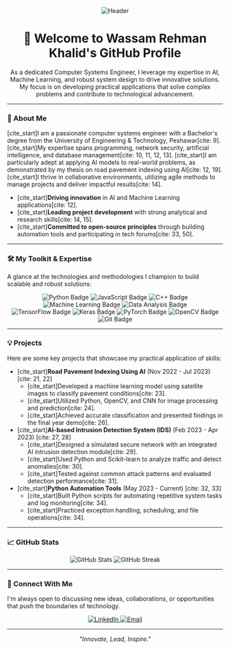<div align="center">
  <img src="https://capsule-render.vercel.app/api?type=waving&color=gradient&height=100&section=header&text=Hello%20There!&fontSize=40" alt="Header" />
</div>

<h1 align="center">👋 Welcome to Wassam Rehman Khalid's GitHub Profile</h1>

<p align="center">
  As a dedicated Computer Systems Engineer, I leverage my expertise in AI, Machine Learning, and robust system design to drive innovative solutions. My focus is on developing practical applications that solve complex problems and contribute to technological advancement.
</p>

---

### 🚀 About Me

[cite_start]I am a passionate computer systems engineer with a Bachelor's degree from the University of Engineering & Technology, Peshawar[cite: 9]. [cite_start]My expertise spans programming, network security, artificial intelligence, and database management[cite: 10, 11, 12, 13]. [cite_start]I am particularly adept at applying AI models to real-world problems, as demonstrated by my thesis on road pavement indexing using AI[cite: 12, 19]. [cite_start]I thrive in collaborative environments, utilizing agile methods to manage projects and deliver impactful results[cite: 14].

-   [cite_start]**Driving innovation** in AI and Machine Learning applications[cite: 12].
-   [cite_start]**Leading project development** with strong analytical and research skills[cite: 14, 15].
-   [cite_start]**Committed to open-source principles** through building automation tools and participating in tech forums[cite: 33, 50].

---

### 🛠️ My Toolkit & Expertise

A glance at the technologies and methodologies I champion to build scalable and robust solutions:

<p align="center">
  <img src="https://img.shields.io/badge/Python-3776AB?style=for-the-badge&logo=python&logoColor=white" alt="Python Badge" />
  <img src="https://img.shields.io/badge/JavaScript-F7DF1E?style=for-the-badge&logo=javascript&logoColor=black" alt="JavaScript Badge" />
  <img src="https://img.shields.io/badge/C%2B%2B-00599C?style=for-the-badge&logo=c%2B%2B&logoColor=white" alt="C++ Badge" />
  <img src="https://img.shields.io/badge/Machine%20Learning-FF6F00?style=for-the-badge&logo=tensorflow&logoColor=white" alt="Machine Learning Badge" />
  <img src="https://img.shields.io/badge/Data%20Analysis-4A90E2?style=for-the-badge&logo=pandas&logoColor=white" alt="Data Analysis Badge" />
  <br>
  <img src="https://img.shields.io/badge/TensorFlow-FF6F00?style=for-the-badge&logo=tensorflow&logoColor=white" alt="TensorFlow Badge" />
  <img src="https://img.shields.io/badge/Keras-D00000?style=for-the-badge&logo=keras&logoColor=white" alt="Keras Badge" />
  <img src="https://img.shields.io/badge/PyTorch-EE4C2C?style=for-for-the-badge&logo=pytorch&logoColor=white" alt="PyTorch Badge" />
  <img src="https://img.shields.io/badge/OpenCV-5C3EE8?style=for-the-badge&logo=opencv&logoColor=white" alt="OpenCV Badge" />
  <img src="https://img.shields.io/badge/Git-F05032?style=for-the-badge&logo=git&logoColor=white" alt="Git Badge" />
</p>

---

### 💡 Projects

Here are some key projects that showcase my practical application of skills:

* [cite_start]**Road Pavement Indexing Using AI** (Nov 2022 - Jul 2023) [cite: 21, 22]
    * [cite_start]Developed a machine learning model using satellite images to classify pavement conditions[cite: 23].
    * [cite_start]Utilized Python, OpenCV, and CNN for image processing and prediction[cite: 24].
    * [cite_start]Achieved accurate classification and presented findings in the final year demo[cite: 26].
* [cite_start]**AI-based Intrusion Detection System (IDS)** (Feb 2023 - Apr 2023) [cite: 27, 28]
    * [cite_start]Designed a simulated secure network with an integrated AI intrusion detection module[cite: 29].
    * [cite_start]Used Python and Scikit-learn to analyze traffic and detect anomalies[cite: 30].
    * [cite_start]Tested against common attack patterns and evaluated detection performance[cite: 31].
* [cite_start]**Python Automation Tools** (May 2023 - Current) [cite: 32, 33]
    * [cite_start]Built Python scripts for automating repetitive system tasks and log monitoring[cite: 34].
    * [cite_start]Practiced exception handling, scheduling, and file operations[cite: 34].

---

### 📈 GitHub Stats

<p align="center">
  <img src="https://github-readme-stats.vercel.app/api?username=wasamrehman&show_icons=true&theme=minimal" alt="GitHub Stats" />
  <img src="https://github-readme-streak-stats.herokuapp.com/?user=wasamrehman&theme=minimal" alt="GitHub Streak" />
</p>

---

### 🤝 Connect With Me

I'm always open to discussing new ideas, collaborations, or opportunities that push the boundaries of technology.

<p align="center">
  <a href="https://www.linkedin.com/in/wassam-rehman-khalid-b9a3b62b1/" target="_blank">
    <img src="https://img.shields.io/badge/LinkedIn-0A66C2?style=for-the-badge&logo=linkedin&logoColor=white" alt="LinkedIn" />
  </a>
  <a href="mailto:wassamrehman@gmail.com">
    <img src="https://img.shields.io/badge/Email-D14836?style=for-the-badge&logo=gmail&logoColor=white" alt="Email" />
  </a>
</p>

---

<p align="center">
  <i>"Innovate, Lead, Inspire."</i>
</p>
